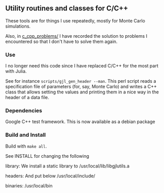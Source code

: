 ## Utility routines and classes for C/C++

These tools are for things I use repeatedly, mostly for Monte Carlo simulations.

Also, in [c_cpp_problems/](c_cpp_problems/) I have recorded the solution to problems
I encountered so that I don't have to solve them again.

### Use

I no longer need this code since I have replaced C/C++ for the most part with Julia.

See for instance `scripts/gjl_gen_header --man`. This perl script reads a specification
file of parameters (for, say, Monte Carlo) and writes a C++ class that allows setting the values and
printing them in a nice way in the header of a data file.

### Dependencies

Google C++ test framework. This is now available as a debian package

### Build and Install

Build with `make all`.

See INSTALL for changing the following

library:
We install a static library to
/usr/local/lib/libgjlutils.a

headers:
And put below /usr/local/include/

binaries:
/usr/local/bin
